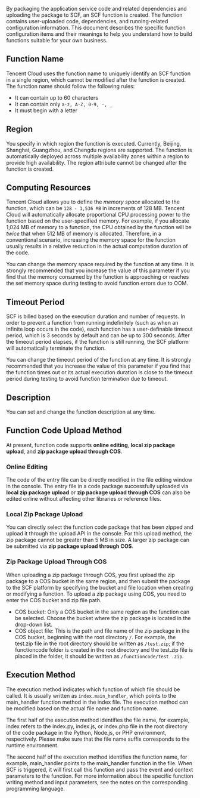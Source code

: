 By packaging the application service code and related dependencies and uploading the package to SCF, an SCF function is created. The function contains user-uploaded code, dependencies, and running-related configuration information. This document describes the specific function configuration items and their meanings to help you understand how to build functions suitable for your own business.

## Function Name
Tencent Cloud uses the function name to uniquely identify an SCF function in a single region, which cannot be modified after the function is created. The function name should follow the following rules:

- It can contain up to 60 characters
- It can contain only `a-z, A-Z, 0-9, -, _`
- It must begin with a letter

## Region

You specify in which region the function is executed. Currently, Beijing, Shanghai, Guangzhou, and Chengdu regions are supported. The function is automatically deployed across multiple availability zones within a region to provide high availability. The region attribute cannot be changed after the function is created.

## Computing Resources

Tencent Cloud allows you to define the *memory space* allocated to the function, which can be `128 - 1,536 MB` in increments of 128 MB. Tencent Cloud will automatically allocate proportional CPU processing power to the function based on the user-specified memory. For example, if you allocate 1,024 MB of memory to a function, the CPU obtained by the function will be *twice* that when 512 MB of memory is allocated. Therefore, in a conventional scenario, increasing the memory space for the function usually results in a relative reduction in the actual computation duration of the code.

You can change the memory space required by the function at any time. It is strongly recommended that you increase the value of this parameter if you find that the memory consumed by the function is approaching or reaches the set memory space during testing to avoid function errors due to OOM.

## Timeout Period
SCF is billed based on the execution duration and number of requests. In order to prevent a function from running indefinitely (such as when an infinite loop occurs in the code), each function has a user-definable timeout period, which is 3 seconds by default and can be up to 300 seconds. After the timeout period elapses, if the function is still running, the SCF platform will automatically terminate the function.

You can change the timeout period of the function at any time. It is strongly recommended that you increase the value of this parameter if you find that the function times out or its actual execution duration is close to the timeout period during testing to avoid function termination due to timeout.

## Description

You can set and change the function description at any time.

## Function Code Upload Method

At present, function code supports **online editing**, **local zip package upload**, and **zip package upload through COS**.

### Online Editing

The code of the entry file can be directly modified in the file editing window in the console. The entry file in a code package successfully uploaded via **local zip package upload** or **zip package upload through COS** can also be edited online without affecting other libraries or reference files.

### Local Zip Package Upload

You can directly select the function code package that has been zipped and upload it through the upload API in the console. For this upload method, the zip package cannot be greater than 5 MB in size. A larger zip package can be submitted via **zip package upload through COS**.

### Zip Package Upload Through COS

When uploading a zip package through COS, you first upload the zip package to a COS bucket in the same region, and then submit the package to the SCF platform by specifying the bucket and file location when creating or modifying a function. To upload a zip package using COS, you need to enter the COS bucket and zip file path.

* COS bucket: Only a COS bucket in the same region as the function can be selected. Choose the bucket where the zip package is located in the drop-down list.
* COS object file: This is the path and file name of the zip package in the COS bucket, beginning with the root directory `/`. For example, the test.zip file in the root directory should be written as `/test.zip`; if the functioncode folder is created in the root directory and the test.zip file is placed in the folder, it should be written as `/functioncode/test .zip`.

## Execution Method

The execution method indicates which function of which file should be called. It is usually written as `index.main_handler`, which points to the main\_handler function method in the index file. The execution method can be modified based on the actual file name and function name.

The first half of the execution method identifies the file name, for example, index refers to the index.py, index.js, or index.php file in the root directory of the code package in the Python, Node.js, or PHP environment, respectively. Please make sure that the file name suffix corresponds to the runtime environment.

The second half of the execution method identifies the function name, for example, main\_handler points to the main\_handler function in the file. When SCF is triggered, it will first call this function and pass the event and context parameters to the function. For more information about the specific function writing method and input parameters, see the notes on the corresponding programming language.

